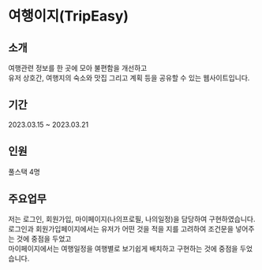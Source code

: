 # 여행이지(TripEasy)<br/>
## 소개<br/>
여행관련 정보를 한 곳에 모아 불편함을 개선하고<br/>
유저 상호간, 여행지의 숙소와 맛집 그리고 계획 등을 공유할 수 있는 웹사이트입니다.<br/>
## 기간<br/>
2023.03.15 ~ 2023.03.21<br/>
## 인원<br/>
풀스택 4명<br/>
## 주요업무<br/>
저는 로그인, 회원가입, 마이페이지(나의프로필, 나의일정)을 담당하여 구현하였습니다.<br/>
로그인과 회원가입페이지에서는 유저가 어떤 것을 적을 지를 고려하여 조건문을 넣어주는 것에 중점을 두었고<br/>
마이페이지에서는 여행일정을 여행별로 보기쉽게 배치하고 구현하는 것에 중점을 두었습니다.<br/>
